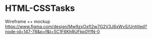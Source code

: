 # HTML-CSSTasks

Wireframe ++ mockup
https://www.figma.com/design/Mw9zxOxfI2w7G2V3J6xWvS/Untitled?node-id=147-78&p=f&t=5C1F6KhRUFkp0YfN-0

